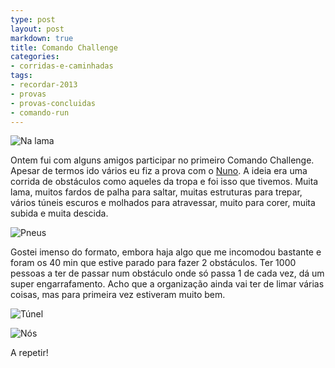 ```yaml
---
type: post
layout: post
markdown: true
title: Comando Challenge
categories:
- corridas-e-caminhadas
tags:
- recordar-2013
- provas
- provas-concluidas
- comando-run
---
```


![Na lama](https://lh5.googleusercontent.com/-YzxOrKxqN3Q/UWGyrUKaS-I/AAAAAAAAc0U/Uz3-IuFN6WQ/s640/GOPR2627.JPG)

Ontem fui com alguns amigos participar no primeiro Comando Challenge. Apesar
de termos ido vários eu fiz a prova com o <a href='http://saponinja.zi-yu.com'>Nuno</a>.
A ideia era uma corrida de obstáculos como aqueles da tropa e foi isso que tivemos.
Muita lama, muitos fardos de palha para saltar, muitas estruturas para trepar,
vários túneis escuros e molhados para atravessar, muito para corer, muita
subida e muita descida. 

![Pneus](https://lh6.googleusercontent.com/-p34TFBJnLUI/UWGyxJcw30I/AAAAAAAAc1M/Ft_6geeZV8I/s640/GOPR2635.JPG)

Gostei imenso do formato, embora haja algo que me incomodou bastante e foram os
40 min que estive parado para fazer 2 obstáculos. Ter 1000 pessoas a ter de 
passar num obstáculo onde só passa 1 de cada vez, dá um super engarrafamento.
Acho que a organização ainda vai ter de limar várias coisas, mas para primeira
vez estiveram muito bem.

![Túnel](https://lh6.googleusercontent.com/-buusvAbyutU/UWGyunc-sgI/AAAAAAAAc00/mOVBjgQXyzw/s640/GOPR2632.JPG)

![Nós](https://lh6.googleusercontent.com/-7lVKpauM3pU/UWGytrJuieI/AAAAAAAAc0s/qEdVxfGQ_FY/s640/GOPR2630.JPG)

A repetir!
